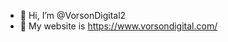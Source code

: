 - 👋 Hi, I’m @VorsonDigital2
- 👀 My website is https://www.vorsondigital.com/

<!---
VorsonDigital2/VorsonDigital2 is a ✨ special ✨ repository because its `README.md` (this file) appears on your GitHub profile.
You can click the Preview link to take a look at your changes.
--->
